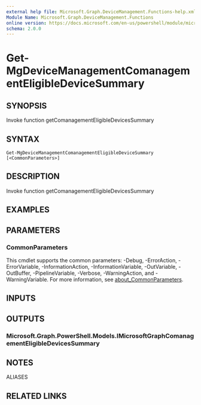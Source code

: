 ```yaml
---
external help file: Microsoft.Graph.DeviceManagement.Functions-help.xml
Module Name: Microsoft.Graph.DeviceManagement.Functions
online version: https://docs.microsoft.com/en-us/powershell/module/microsoft.graph.devicemanagement.functions/get-mgdevicemanagementcomanagementeligibledevicesummary
schema: 2.0.0
---
```


# Get-MgDeviceManagementComanagementEligibleDeviceSummary

## SYNOPSIS
Invoke function getComanagementEligibleDevicesSummary

## SYNTAX

```
Get-MgDeviceManagementComanagementEligibleDeviceSummary [<CommonParameters>]
```

## DESCRIPTION
Invoke function getComanagementEligibleDevicesSummary

## EXAMPLES

## PARAMETERS

### CommonParameters
This cmdlet supports the common parameters: -Debug, -ErrorAction, -ErrorVariable, -InformationAction, -InformationVariable, -OutVariable, -OutBuffer, -PipelineVariable, -Verbose, -WarningAction, and -WarningVariable. For more information, see [about_CommonParameters](http://go.microsoft.com/fwlink/?LinkID=113216).

## INPUTS

## OUTPUTS

### Microsoft.Graph.PowerShell.Models.IMicrosoftGraphComanagementEligibleDevicesSummary
## NOTES

ALIASES

## RELATED LINKS
